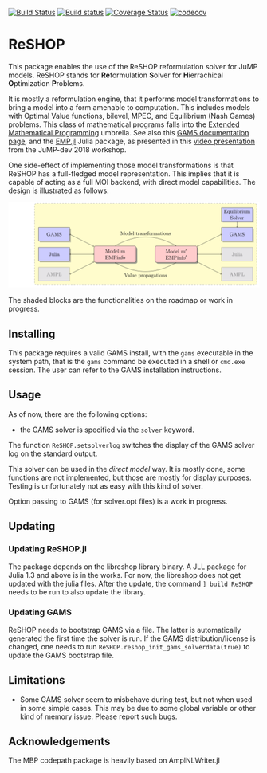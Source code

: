 [![Build Status](https://travis-ci.com/xhub/ReSHOP.jl.svg?branch=master)](https://travis-ci.com/xhub/ReSHOP.jl)
[![Build status](https://ci.appveyor.com/api/projects/status/31svaf9c1k5g9mvr?svg=true)](https://ci.appveyor.com/project/xhub/reshop-jl)
[![Coverage Status](https://coveralls.io/repos/github/xhub/ReSHOP.jl/badge.svg?branch=master)](https://coveralls.io/github/xhub/ReSHOP.jl?branch=master)
[![codecov](https://codecov.io/gh/xhub/ReSHOP.jl/branch/master/graph/badge.svg)](https://codecov.io/gh/xhub/ReSHOP.jl)


# ReSHOP

This package enables the use of the ReSHOP reformulation solver for JuMP models.
ReSHOP stands for **Re**formulation **S**olver for **H**ierrachical **O**ptimization **P**roblems.

It is mostly a reformulation engine, that it performs model transformations to bring a model into a form amenable to computation.
This includes models with Optimal Value functions, bilevel, MPEC, and Equilibrium (Nash Games) problems.
This class of mathematical programs falls into the [Extended Mathematical Programming](https://en.wikipedia.org/wiki/Extended_Mathematical_Programming)
umbrella. See also this [GAMS documentation page](https://www.gams.com/latest/docs/UG_EMP.html), and the [EMP.jl](https://github.com/xhub/EMP.jl) Julia package,
as presented in this [video presentation](https://www.youtube.com/watch?v=u7vASGAJYlY) from the JuMP-dev 2018 workshop.

One side-effect of implementing those model transformations is that ReSHOP has a full-fledged model representation.
This implies that it is capable of acting as a full MOI backend, with direct model capabilities.
The design is illustrated as follows:

![ReSHOP architecture](./reshop_architecture.svg)

The shaded blocks are the functionalities on the roadmap or work in progress.

## Installing

This package requires a valid GAMS install, with the `gams` executable in the system path,
that is the `gams` command be executed in a shell or `cmd.exe` session.
The user can refer to the GAMS installation instructions.


## Usage

As of now, there are the following options:
- the GAMS solver is specified via the `solver` keyword.

The function `ReSHOP.setsolverlog` switches the display of the GAMS solver log on the standard output.

This solver can be used in the *direct model* way. It is mostly done, some functions are not implemented, but those are mostly for display purposes.
Testing is unfortunately not as easy with this kind of solver.

Option passing to GAMS (for solver.opt files) is a work in progress.

## Updating

### Updating ReSHOP.jl

The package depends on the libreshop library binary. A JLL package for Julia 1.3 and above is in the works.
For now, the libreshop does not get updated with the julia files. After the update, the command `] build ReSHOP`
needs to be run to also update the library.

### Updating GAMS

ReSHOP needs to bootstrap GAMS via a file. The latter is automatically generated the first time the solver is run.
If the GAMS distribution/license is changed, one needs to run `ReSHOP.reshop_init_gams_solverdata(true)` to update
the GAMS bootstrap file.

## Limitations

- Some GAMS solver seem to misbehave during test, but not when used in some simple cases.
This may be due to some global variable or other kind of memory issue.
Please report such bugs.

## Acknowledgements
The MBP codepath package is heavily based on AmplNLWriter.jl
